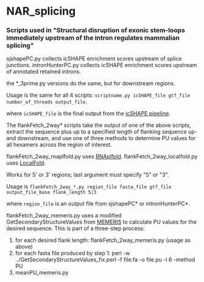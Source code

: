 # NAR_splicing

### Scripts used in "Structural disruption of exonic stem-loops immediately upstream of the intron regulates mammalian splicing"

sjshapePC.py collects icSHAPE enrichment scores upstream of splice junctions.
intronHunterPC.py collects icSHAPE enrichment scores upstream of annotated retained introns.

the *_3prime.py versions do the same, but for downstream regions.

Usage is the same for all 4 scripts: `scriptname.py icSHAPE_file gtf_file number_of_threads output_file`.

where `icSHAPE_file` is the final output from the [icSHAPE pipeline](https://github.com/qczhang/icSHAPE).

The flankFetch_2way* scripts take the output of one of the above scripts, extract the sequence plus up to a specified length of flanking sequence up- and downstream, and use one of three methods to determine PU values for all hexamers across the region of interest.

flankFetch_2way_rnaplfold.py uses [RNAplfold](https://github.com/ViennaRNA/ViennaRNA).
flankFetch_2way_localfold.py uses [LocalFold](https://github.com/BackofenLab/LocalFold).

Works for 5' or 3' regions; last argument must specify "5" or "3".

Usage is `flankFetch_2way_*.py region_file fasta_file gtf_file output_file_base flank_length 5|3`

where `region_file` is an output file from sjshapePC* or intronHunterPC*.

flankFetch_2way_memeris.py uses a modified GetSecondaryStructureValues from [MEMERIS](https://github.com/BackofenLab/MEMERIS) to calculate PU values for the desired sequence. This is part of a three-step process:

1. for each desired flank length: flankFetch_2way_memeris.py (usage as above)
2. for each fasta file produced by step 1: perl -w ../GetSecondaryStructureValues_fix.perl -f file.fa -o file.pu -l 6 -method PU
3. meanPU_memeris.py
